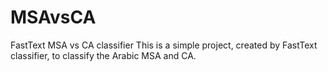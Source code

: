 # MSAvsCA
FastText MSA vs CA classifier
This is a simple project, created by FastText classifier, to classify the Arabic MSA and CA.
